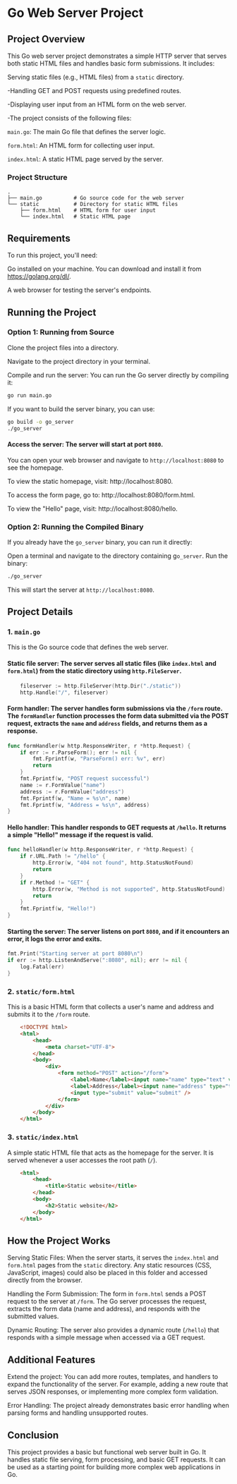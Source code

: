 # Go Web Server Project

## Project Overview
This Go web server project demonstrates a simple HTTP server that serves both static HTML files and handles basic form submissions. It includes:

Serving static files (e.g., HTML files) from a ``static`` directory.

-Handling GET and POST requests using predefined routes.

-Displaying user input from an HTML form on the web server.

-The project consists of the following files:

``main.go``: The main Go file that defines the server logic.

``form.html``: An HTML form for collecting user input.

``index.html``: A static HTML page served by the server.

### Project Structure

    .
    ├── main.go          # Go source code for the web server
    └── static           # Directory for static HTML files
        ├── form.html    # HTML form for user input
        └── index.html   # Static HTML page

## Requirements
To run this project, you'll need:

Go installed on your machine. You can download and install it from https://golang.org/dl/.

A web browser for testing the server's endpoints.

## Running the Project

### Option 1: Running from Source
Clone the project files into a directory.

Navigate to the project directory in your terminal.

Compile and run the server: You can run the Go server directly by compiling it:
```bash
go run main.go
```
If you want to build the server binary, you can use:
```bash
go build -o go_server
./go_server
```
#### Access the server: The server will start at port ``8080``. 
You can open your web browser and navigate to ``http://localhost:8080`` to see the homepage.

To view the static homepage, visit: http://localhost:8080.

To access the form page, go to: http://localhost:8080/form.html.

To view the "Hello" page, visit: http://localhost:8080/hello.

### Option 2: Running the Compiled Binary

If you already have the ``go_server`` binary, you can run it directly:

Open a terminal and navigate to the directory containing g``o_server``.
Run the binary:
```bash
./go_server
```

This will start the server at ``http://localhost:8080``.

## Project Details

### 1. ``main.go``
This is the Go source code that defines the web server.

#### Static file server: The server serves all static files (like ``index.html`` and ``form.html``) from the static directory using ``http.FileServer``.
```Go
    fileserver := http.FileServer(http.Dir("./static"))
    http.Handle("/", fileserver)
```
#### Form handler: The server handles form submissions via the ``/form`` route. The ``formHandler`` function processes the form data submitted via the POST request, extracts the ``name`` and ``address`` fields, and returns them as a response.
```Go
func formHandler(w http.ResponseWriter, r *http.Request) {
    if err := r.ParseForm(); err != nil {
        fmt.Fprintf(w, "ParseForm() err: %v", err)
        return
    }
    fmt.Fprintf(w, "POST request successful")
    name := r.FormValue("name")
    address := r.FormValue("address")
    fmt.Fprintf(w, "Name = %s\n", name)
    fmt.Fprintf(w, "Address = %s\n", address)
}
```
#### Hello handler: This handler responds to GET requests at ``/hello``. It returns a simple "Hello!" message if the request is valid.
```go
func helloHandler(w http.ResponseWriter, r *http.Request) {
    if r.URL.Path != "/hello" {
        http.Error(w, "404 not found", http.StatusNotFound)
        return
    }
    if r.Method != "GET" {
        http.Error(w, "Method is not supported", http.StatusNotFound)
        return
    }
    fmt.Fprintf(w, "Hello!")
}
```
#### Starting the server: The server listens on port ``8080``, and if it encounters an error, it logs the error and exits.
```go
fmt.Print("Starting server at port 8080\n")
if err := http.ListenAndServe(":8080", nil); err != nil {
    log.Fatal(err)
}
```
### 2. ``static/form.html``
This is a basic HTML form that collects a user's name and address and submits it to the ``/form`` route.
```html
    <!DOCTYPE html>
    <html>
        <head>
            <meta charset="UTF-8">
        </head>
        <body>
            <div>
                <form method="POST" action="/form">
                    <label>Name</label><input name="name" type="text" value=""/>
                    <label>Address</label><input name="address" type="text" value="" />
                    <input type="submit" value="submit" />
                </form>
            </div>
        </body>
    </html>
```

### 3. ``static/index.html``
A simple static HTML file that acts as the homepage for the server. It is served whenever a user accesses the root path (``/``).
```html
    <html>
        <head>
            <title>Static website</title>
        </head>
        <body>
            <h2>Static website</h2>
        </body>
    </html>
```

## How the Project Works

Serving Static Files: When the server starts, it serves the ``index.html`` and ``form.html`` pages from the ``static`` directory. Any static resources (CSS, JavaScript, images) could also be placed in this folder and accessed directly from the browser.

Handling the Form Submission: The form in ``form.html`` sends a POST request to the server at ``/form``. The Go server processes the request, extracts the form data (name and address), and responds with the submitted values.

Dynamic Routing: The server also provides a dynamic route (``/hello``) that responds with a simple message when accessed via a GET request.

## Additional Features

Extend the project: You can add more routes, templates, and handlers to expand the functionality of the server. For example, adding a new route that serves JSON responses, or implementing more complex form validation.

Error Handling: The project already demonstrates basic error handling when parsing forms and handling unsupported routes.

## Conclusion

This project provides a basic but functional web server built in Go. It handles static file serving, form processing, and basic GET requests. It can be used as a starting point for building more complex web applications in Go.
